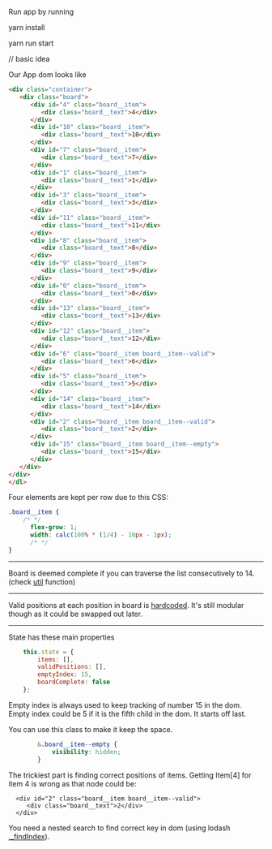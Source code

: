 Run app by running

yarn install

yarn run start


// basic idea

Our App dom looks like
```html
<div class="container">
   <div class="board">
      <div id="4" class="board__item">
         <div class="board__text">4</div>
      </div>
      <div id="10" class="board__item">
         <div class="board__text">10</div>
      </div>
      <div id="7" class="board__item">
         <div class="board__text">7</div>
      </div>
      <div id="1" class="board__item">
         <div class="board__text">1</div>
      </div>
      <div id="3" class="board__item">
         <div class="board__text">3</div>
      </div>
      <div id="11" class="board__item">
         <div class="board__text">11</div>
      </div>
      <div id="8" class="board__item">
         <div class="board__text">8</div>
      </div>
      <div id="9" class="board__item">
         <div class="board__text">9</div>
      </div>
      <div id="0" class="board__item">
         <div class="board__text">0</div>
      </div>
      <div id="13" class="board__item">
         <div class="board__text">13</div>
      </div>
      <div id="12" class="board__item">
         <div class="board__text">12</div>
      </div>
      <div id="6" class="board__item board__item--valid">
         <div class="board__text">6</div>
      </div>
      <div id="5" class="board__item">
         <div class="board__text">5</div>
      </div>
      <div id="14" class="board__item">
         <div class="board__text">14</div>
      </div>
      <div id="2" class="board__item board__item--valid">
         <div class="board__text">2</div>
      </div>
      <div id="15" class="board__item board__item--empty">
         <div class="board__text">15</div>
      </div>
   </div>
</div>
</dl>
```

Four elements are kept per row due to this CSS:
```css
.board__item {
    /* */
      flex-grow: 1;
      width: calc(100% * (1/4) - 10px - 1px);
      /* */
}
```
---

Board is deemed complete if you can traverse the list consecutively to 14. (check [util](https://github.com/farahabdi/isobar/blob/ad6ce40567d460ef30a3f72f10a6f2e78946053e/src/containers/utils.js#L9) function)

----

Valid positions at each position in board is [hardcoded](https://github.com/farahabdi/isobar/blob/ad6ce40567d460ef30a3f72f10a6f2e78946053e/src/containers/utils.js#L20). It's still modular though as it could be swapped out later.

----


State has these main properties
```js
    this.state = {
        items: [],
        validPositions: [],
        emptyIndex: 15,
        boardComplete: false
    };
```

Empty index is always used to keep tracking of number 15 in the dom. Empty index could be 5 if it is the fifth child in the dom. It starts off last.

You can use this class to make it keep the space.

```css
        &.board__item--empty {
            visibility: hidden;
        }
```

The trickiest part is finding correct positions of items. Getting Item[4] for item 4 is wrong as that node could be:

      <div id="2" class="board__item board__item--valid">
         <div class="board__text">2</div>
      </div>

 You need a nested search to find correct key in dom (using lodash [._findIndex](https://lodash.com/docs/4.17.4#findIndex)).